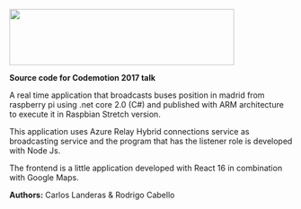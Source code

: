 <img src="http://blog.codemotion.es/content/images/2015/11/CDM_2013_logo_extended_web--2-.png" width="400" height="100"></img>

**Source code for Codemotion 2017 talk**

 A real time application that broadcasts buses position in madrid from raspberry pi using .net core 2.0 (C#) and published with ARM architecture to execute it in Raspbian Stretch version. 
 
 This application uses  Azure Relay Hybrid connections service as broadcasting service and the program that has the listener role is developed with Node Js.
 
 The frontend is a little application developed with React 16 in combination with Google Maps.

**Authors:** Carlos Landeras & Rodrigo Cabello

